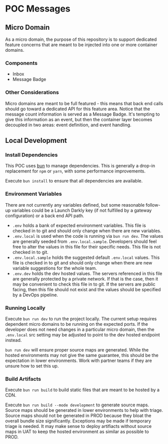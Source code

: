 # POC Messages

## Micro Domain

As a micro domain, the purpose of this repository is to support dedicated feature concerns that are meant to be injected into one or more container domains.

### Components

- Inbox
- Message Badge

### Other Considerations

Micro domains are meant to be full featured - this means that back end calls should go toward a dedicated API for this feature area. Notice that the message count information is served as a Message Badge. It's tempting to give this information as an event, but then the container layer becomes decoupled in two areas: event definition, and event handling.

## Local Development

### Install Dependencies

This POC uses [bun](bun.sh) to manage dependencies. This is generally a drop-in replacement for `npm` or `yarn`, with some performance improvements.

Execute `bun install` to ensure that all dependencies are available.

### Environment Variables

There are not currently any variables defined, but some reasonable follow-up variables could be a Launch Darkly key (if not fulfilled by a gateway configuration) or a back end API path.

- `.env` holds a bank of expected environment variables. This file is checked in to git and should only change when there are new variables.
- `.env.local` is used when the code is running via `bun run dev`. The values are generally seeded from `.env.local.sample`. Developers should feel free to alter the values in this file for their specific needs. This file is not checked in to git.
- `.env.local.sample` holds the suggested default `.env.local` values. This file is checked in to git and should only change when there are new variable suggestions for the whole team.
- `.env.dev` holds the dev hosted values. The servers referenced in this file are generally protected by a private network. If that is the case, then it may be convenient to check this file in to git. If the servers are public facing, then this file should not exist and the values should be specified by a DevOps pipeline.

### Running Locally

Execute `bun run dev` to run the project locally. The current setup requires dependent micro domains to be running on the expected ports. If the developer does not need changes in a particular micro domain, then the `.env.local` src setting may be adjusted to point to the dev hosted endpoint instead.

`bun run dev` will ensure proper source maps are generated. While the hosted environments may not give the same guarantee, this should be the expectation in lower environments. Work with partner teams if they are unsure how to set this up.

### Build Artifacts

Execute `bun run build` to build static files that are meant to be hosted by a CDN.

Execute `bun run build --mode development` to generate source maps. Source maps should be generated in lower environments to help with triage. Source maps should not be generated in PROD because they bloat the overall bundle size significantly. Exceptions may be made if temporary triage is needed. It may make sense to deploy artifiacts without source maps in UAT to keep the hosted environment as similar as possible to PROD.
